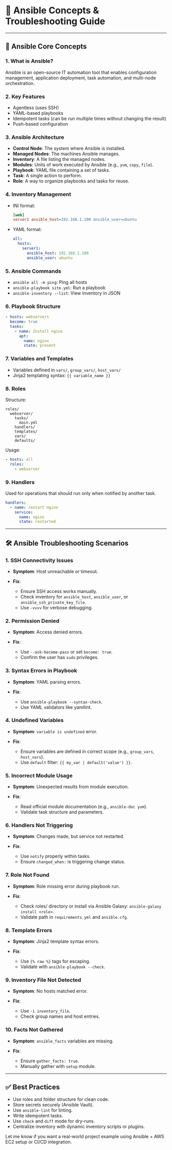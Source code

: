 # 📘 Ansible Concepts & Troubleshooting Guide

---

## 🔧 Ansible Core Concepts

### 1. **What is Ansible?**

Ansible is an open-source IT automation tool that enables configuration management, application deployment, task automation, and multi-node orchestration.

### 2. **Key Features**

* Agentless (uses SSH)
* YAML-based playbooks
* Idempotent tasks (can be run multiple times without changing the result)
* Push-based configuration

### 3. **Ansible Architecture**

* **Control Node**: The system where Ansible is installed.
* **Managed Nodes**: The machines Ansible manages.
* **Inventory**: A file listing the managed nodes.
* **Modules**: Units of work executed by Ansible (e.g., `yum`, `copy`, `file`).
* **Playbook**: YAML file containing a set of tasks.
* **Task**: A single action to perform.
* **Role**: A way to organize playbooks and tasks for reuse.

### 4. **Inventory Management**

* INI format:

  ```ini
  [web]
  server1 ansible_host=192.168.1.100 ansible_user=ubuntu
  ```
* YAML format:

  ```yaml
  all:
    hosts:
      server1:
        ansible_host: 192.168.1.100
        ansible_user: ubuntu
  ```

### 5. **Ansible Commands**

* `ansible all -m ping`: Ping all hosts
* `ansible-playbook site.yml`: Run a playbook
* `ansible-inventory --list`: View inventory in JSON

### 6. **Playbook Structure**

```yaml
- hosts: webservers
  become: true
  tasks:
    - name: Install nginx
      apt:
        name: nginx
        state: present
```

### 7. **Variables and Templates**

* Variables defined in `vars/`, `group_vars/`, `host_vars/`
* Jinja2 templating syntax: `{{ variable_name }}`

### 8. **Roles**

Structure:

```
roles/
  webserver/
    tasks/
      main.yml
    handlers/
    templates/
    vars/
    defaults/
```

Usage:

```yaml
- hosts: all
  roles:
    - webserver
```

### 9. **Handlers**

Used for operations that should run only when notified by another task.

```yaml
handlers:
  - name: restart nginx
    service:
      name: nginx
      state: restarted
```

---

## 🛠️ Ansible Troubleshooting Scenarios

### 1. **SSH Connectivity Issues**

* **Symptom**: Host unreachable or timeout.
* **Fix**:

  * Ensure SSH access works manually.
  * Check inventory for `ansible_host`, `ansible_user`, or `ansible_ssh_private_key_file`.
  * Use `-vvvv` for verbose debugging.

### 2. **Permission Denied**

* **Symptom**: Access denied errors.
* **Fix**:

  * Use `--ask-become-pass` or set `become: true`.
  * Confirm the user has `sudo` privileges.

### 3. **Syntax Errors in Playbook**

* **Symptom**: YAML parsing errors.
* **Fix**:

  * Use `ansible-playbook --syntax-check`.
  * Use YAML validators like yamllint.

### 4. **Undefined Variables**

* **Symptom**: `variable is undefined` error.
* **Fix**:

  * Ensure variables are defined in correct scope (e.g., `group_vars`, `host_vars`).
  * Use `default` filter: `{{ my_var | default('value') }}`.

### 5. **Incorrect Module Usage**

* **Symptom**: Unexpected results from module execution.
* **Fix**:

  * Read official module documentation (e.g., `ansible-doc yum`).
  * Validate task structure and parameters.

### 6. **Handlers Not Triggering**

* **Symptom**: Changes made, but service not restarted.
* **Fix**:

  * Use `notify` properly within tasks.
  * Ensure `changed_when:` is triggering change status.

### 7. **Role Not Found**

* **Symptom**: Role missing error during playbook run.
* **Fix**:

  * Check roles/ directory or install via Ansible Galaxy: `ansible-galaxy install <role>`.
  * Validate path in `requirements.yml` and `ansible.cfg`.

### 8. **Template Errors**

* **Symptom**: Jinja2 template syntax errors.
* **Fix**:

  * Use `{% raw %}` tags for escaping.
  * Validate with `ansible-playbook --check`.

### 9. **Inventory File Not Detected**

* **Symptom**: No hosts matched error.
* **Fix**:

  * Use `-i inventory_file`.
  * Check group names and host entries.

### 10. **Facts Not Gathered**

* **Symptom**: `ansible_facts` variables are missing.
* **Fix**:

  * Ensure `gather_facts: true`.
  * Manually gather with `setup` module.

---

## ✅ Best Practices

* Use roles and folder structure for clean code.
* Store secrets securely (Ansible Vault).
* Use `ansible-lint` for linting.
* Write idempotent tasks.
* Use `check` and `diff` mode for dry-runs.
* Centralize inventory with dynamic inventory scripts or plugins.

Let me know if you want a real-world project example using Ansible + AWS EC2 setup or CI/CD integration.

